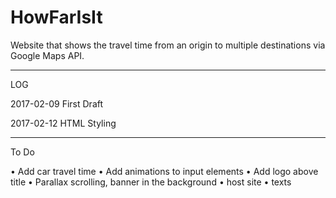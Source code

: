 # HowFarIsIt
Website that shows the travel time from an origin to multiple destinations via Google Maps API.

-------------

LOG

2017-02-09 First Draft

2017-02-12 HTML Styling

-------------

To Do

• Add car travel time
• Add animations to input elements
• Add logo above title
• Parallax scrolling, banner in the background
• host site
• texts
